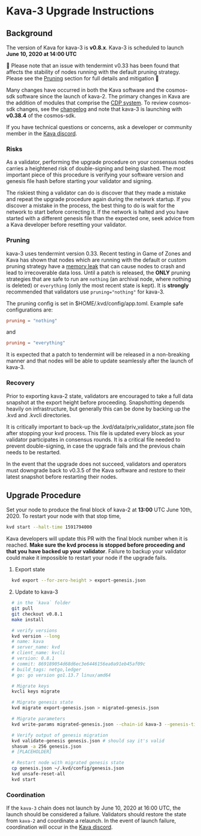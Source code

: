 # Kava-3 Upgrade Instructions

## Background

The version of Kava for kava-3 is __v0.8.x__. Kava-3 is scheduled to launch __June 10, 2020 at 14:00 UTC__

🚨 Please note that an issue with tendermint v0.33 has been found that affects the stability of nodes running with the default pruning strategy. Please see the [Pruning](#Pruning) section for full details and mitigation 🚨

Many changes have occurred in both the Kava software and the cosmos-sdk software since the launch of kava-2. The primary changes in Kava are the addition of modules that comprise the [CDP system](https://docs.kava.io/). To review cosmos-sdk changes, see the [changelog](https://github.com/cosmos/cosmos-sdk/blob/v0.38.4/CHANGELOG.md) and note that kava-3 is launching with __v0.38.4__ of the cosmos-sdk.

If you have technical questions or concerns, ask a developer or community member in the [Kava discord](https://discord.com/invite/kQzh3Uv).

### Risks

As a validator, performing the upgrade procedure on your consensus nodes carries a heightened risk of double-signing and being slashed. The most important piece of this procedure is verifying your software version and genesis file hash before starting your validator and signing.

The riskiest thing a validator can do is discover that they made a mistake and repeat the upgrade procedure again during the network startup. If you discover a mistake in the process, the best thing to do is wait for the network to start before correcting it. If the network is halted and you have started with a different genesis file than the expected one, seek advice from a Kava developer before resetting your validator.

### Pruning

kava-3 uses tendermint version 0.33. Recent testing in Game of Zones and Kava has shown that nodes which are running with the default or custom pruning strategy have a [memory leak](https://github.com/tendermint/iavl/issues/256) that can cause nodes to crash and lead to irrecoverable data loss. Until a patch is released, the __ONLY__ pruning strategies that are safe to run are `nothing` (an archival node, where nothing is deleted) or `everything` (only the most recent state is kept). It is __strongly__ recommended that validators use `pruning="nothing"` for kava-3.

The pruning config is set in $HOME/.kvd/config/app.toml. Example safe configurations are:

```toml
pruning = "nothing"
```

and

```toml
pruning = "everything"
```

It is expected that a patch to tendermint will be released in a non-breaking manner and that nodes will be able to update seamlessly after the launch of kava-3.

### Recovery

Prior to exporting kava-2 state, validators are encouraged to take a full data snapshot at the export height before proceeding. Snapshotting depends heavily on infrastructure, but generally this can be done by backing up the .kvd and .kvcli directories.

It is critically important to back-up the .kvd/data/priv_validator_state.json file after stopping your kvd process. This file is updated every block as your validator participates in consensus rounds. It is a critical file needed to prevent double-signing, in case the upgrade fails and the previous chain needs to be restarted.

In the event that the upgrade does not succeed, validators and operators must downgrade back to v0.3.5 of the Kava software and restore to their latest snapshot before restarting their nodes.

## Upgrade Procedure

Set your node to produce the final block of kava-2 at __13:00__ UTC June 10th, 2020. To restart your node with that stop time,

```sh
kvd start --halt-time 1591794000
```

 Kava developers will update this PR with the final block number when it is reached. __Make sure the kvd process is stopped before proceeding and that you have backed up your validator__. Failure to backup your validator could make it impossible to restart your node if the upgrade fails.

1. Export state

```sh
  kvd export --for-zero-height > export-genesis.json
```

2. Update to kava-3

```sh
  # in the `kava` folder
  git pull
  git checkout v0.8.1
  make install

  # verify versions
  kvd version --long
  # name: kava
  # server_name: kvd
  # client_name: kvcli
  # version: 0.8.1
  # commit: 869189054d68d6ec3e6446156ea0a91eb45af09c
  # build_tags: netgo,ledger
  # go: go version go1.13.7 linux/amd64

  # Migrate keys
  kvcli keys migrate

  # Migrate genesis state
  kvd migrate export-genesis.json > migrated-genesis.json

  # Migrate parameters
  kvd write-params migrated-genesis.json --chain-id kava-3 --genesis-time 2020-06-10T14:00:00Z > genesis.json

  # Verify output of genesis migration
  kvd validate-genesis genesis.json # should say it's valid
  shasum -a 256 genesis.json
  # [PLACEHOLDER]

  # Restart node with migrated genesis state
  cp genesis.json ~/.kvd/config/genesis.json
  kvd unsafe-reset-all
  kvd start
```

### Coordination

If the `kava-3` chain does not launch by June 10, 2020 at 16:00 UTC, the launch should be considered a failure. Validators should restore the state from `kava-2` and coordinate a relaunch. In the event of launch failure, coordination will occur in the [Kava discord](https://discord.com/invite/kQzh3Uv).
